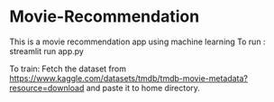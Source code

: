 # Movie-Recommendation
This is a movie recommendation app using machine learning 
To run : streamlit run app.py

To train: Fetch the dataset from https://www.kaggle.com/datasets/tmdb/tmdb-movie-metadata?resource=download   and paste it to home directory.
